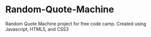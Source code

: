 # Random-Quote-Machine
Random Quote Machine project for free code camp. Created using Javascript, HTML5, and CSS3

